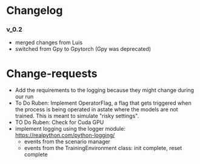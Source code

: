 # Changelog
### v_0.2
- merged changes from Luis
- switched from Gpy to Gpytorch (Gpy was deprecated)

# Change-requests
- Add the requirements to the logging because they might change during our run
- To Do Ruben: Implement OperatorFlag, a flag that gets triggered when the process is being operated in  astate where the models are not trained. This is meant to simulate "risky settings".
- TO Do Ruben: Check for Cuda GPU
- implement logging using the logger module: https://realpython.com/python-logging/
  - events from the scenario manager
  - events from the TrainingEnvironment class: init complete, reset complete
